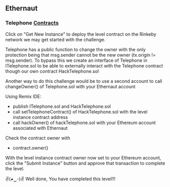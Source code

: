 ## Ethernaut 
### Telephone [Contracts](./04-Telephone/)

Click on "Get New Instance" to deploy the level contract on the Rinkeby network we may get started with the challenge.

Telephone has a public function to change the owner with the only protection being that msg.sender cannot be the new owner (tx.origin != msg.sender). To bypass this we create an interface of Telephone in ITelephone.sol to be able to externally interact with the Telephone contract though our own contract HackTelephone.sol

Another way to do this challenge would be to use a second account to call changeOwner() of Telephone.sol with your Ethernaut account

Using Remix IDE:
- publish ITelephone.sol and HackTelephone.sol
- call setTelephoneContract() of HackTelephone.sol with the level instance contract address
- call hackOwner() of hackTelephone.sol with your Ethereum account associated with Ethernaut

Check the contract owner with 
- contract.owner()

With the level instance contract owner now set to your Ethereum account, click the "Submit Instance" button and approve that transaction to complete the level.

✌(◕‿-)✌ Well done, You have completed this level!!!
